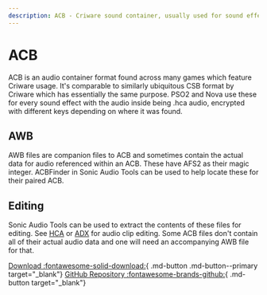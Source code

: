 ```yaml
---
description: ACB - Criware sound container, usually used for sound effects. Typically contains [HCA](./hca.md) or [ADX](./adx.md) audio.
---
```


# ACB
ACB is an audio container format found across many games which feature Criware usage. It's comparable to similarly ubiquitous CSB format by Criware which has essentially the same purpose.
PSO2 and Nova use these for every sound effect with the audio inside being .hca audio, encrypted with different keys depending on where it was found. 

## AWB
AWB files are companion files to ACB and sometimes contain the actual data for audio referenced within an ACB. These have AFS2 as their magic integer. ACBFinder in Sonic Audio Tools can be used to help locate these for their paired ACB.

## Editing
Sonic Audio Tools can be used to extract the contents of these files for editing. See [HCA](./hca.md) or [ADX](./adx.md) for audio clip editing. 
Some ACB files don't contain all of their actual audio data and one will need an accompanying AWB file for that. 

[Download :fontawesome-solid-download:](https://github.com/blueskythlikesclouds/SonicAudioTools/releases){ .md-button .md-button--primary target="_blank"}
[GitHub Repository :fontawesome-brands-github:](https://github.com/blueskythlikesclouds/SonicAudioTools){ .md-button target="_blank"}